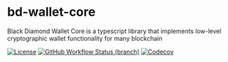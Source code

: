 # bd-wallet-core
Black Diamond Wallet Core is a typescript library that implements low-level cryptographic wallet functionality for many blockchain

[![License](https://img.shields.io/github/license/bdwallet/bd-wallet-core)](https://github.com/bdwallet/bd-wallet-core/blob/master/LICENSE)
[![GitHub Workflow Status (branch)](https://img.shields.io/github/workflow/status/bdwallet/bd-wallet-core/CI/master)](https://github.com/bdwallet/bd-wallet-core/actions)
[![Codecov](https://img.shields.io/codecov/c/github/bdwallet/bd-wallet-core)](https://codecov.io/gh/bdwallet/bd-wallet-core)
